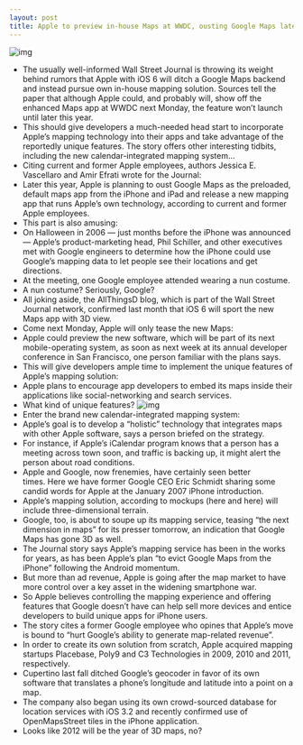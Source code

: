 ```yaml
---
layout: post
title: Apple to preview in-house Maps at WWDC, ousting Google Maps later this year
---
```

![img](http://media.idownloadblog.com/wp-content/uploads/2012/06/iOS-6-Maps-teaser.jpg)
* The usually well-informed Wall Street Journal is throwing its weight behind rumors that Apple with iOS 6 will ditch a Google Maps backend and instead pursue own in-house mapping solution. Sources tell the paper that although Apple could, and probably will, show off the enhanced Maps app at WWDC next Monday, the feature won’t launch until later this year.
* This should give developers a much-needed head start to incorporate Apple’s mapping technology into their apps and take advantage of the reportedly unique features. The story offers other interesting tidbits, including the new calendar-integrated mapping system…
* Citing current and former Apple employees, authors Jessica E. Vascellaro and Amir Efrati wrote for the Journal:
* Later this year, Apple is planning to oust Google Maps as the preloaded, default maps app from the iPhone and iPad and release a new mapping app that runs Apple’s own technology, according to current and former Apple employees.
* This part is also amusing:
* On Halloween in 2006 — just months before the iPhone was announced — Apple’s product-marketing head, Phil Schiller, and other executives met with Google engineers to determine how the iPhone could use Google’s mapping data to let people see their locations and get directions.
* At the meeting, one Google employee attended wearing a nun costume.
* A nun costume? Seriously, Google?
* All joking aside, the AllThingsD blog, which is part of the Wall Street Journal network, confirmed last month that iOS 6 will sport the new Maps app with 3D view.
* Come next Monday, Apple will only tease the new Maps:
* Apple could preview the new software, which will be part of its next mobile-operating system, as soon as next week at its annual developer conference in San Francisco, one person familiar with the plans says.
* This will give developers ample time to implement the unique features of Apple’s mapping solution:
* Apple plans to encourage app developers to embed its maps inside their applications like social-networking and search services.
* What kind of unique features?
![img](http://media.idownloadblog.com/wp-content/uploads/2012/05/Apple-Maps-3D-View-BGR-teaser.jpg)
* Enter the brand new calendar-integrated mapping system:
* Apple’s goal is to develop a “holistic” technology that integrates maps with other Apple software, says a person briefed on the strategy.
* For instance, if Apple’s iCalendar program knows that a person has a meeting across town soon, and traffic is backing up, it might alert the person about road conditions.
* Apple and Google, now frenemies, have certainly seen better times. Here we have former Google CEO Eric Schmidt sharing some candid words for Apple at the January 2007 iPhone introduction.
* Apple’s mapping solution, according to mockups (here and here) will include three-dimensional terrain.
* Google, too, is about to soupe up its mapping service, teasing “the next dimension in maps” for its presser tomorrow, an indication that Google Maps has gone 3D as well.
* The Journal story says Apple’s mapping service has been in the works for years, as has been Apple’s plan “to evict Google Maps from the iPhone” following the Android momentum.
* But more than ad revenue, Apple is going after the map market to have more control over a key asset in the widening smartphone war.
* So Apple believes controlling the mapping experience and offering features that Google doesn’t have can help sell more devices and entice developers to build unique apps for iPhone users.
* The story cites a former Google employee who opines that Apple’s move is bound to “hurt Google’s ability to generate map-related revenue”.
* In order to create its own solution from scratch, Apple acquired mapping startups Placebase, Poly9 and C3 Technologies in 2009, 2010 and 2011, respectively.
* Cupertino last fall ditched Google’s geocoder in favor of its own software that translates a phone’s longitude and latitude into a point on a map.
* The company also began using its own crowd-sourced database for location services with iOS 3.2 and recently confirmed use of OpenMapsStreet tiles in the iPhone application.
* Looks like 2012 will be the year of 3D maps, no?

